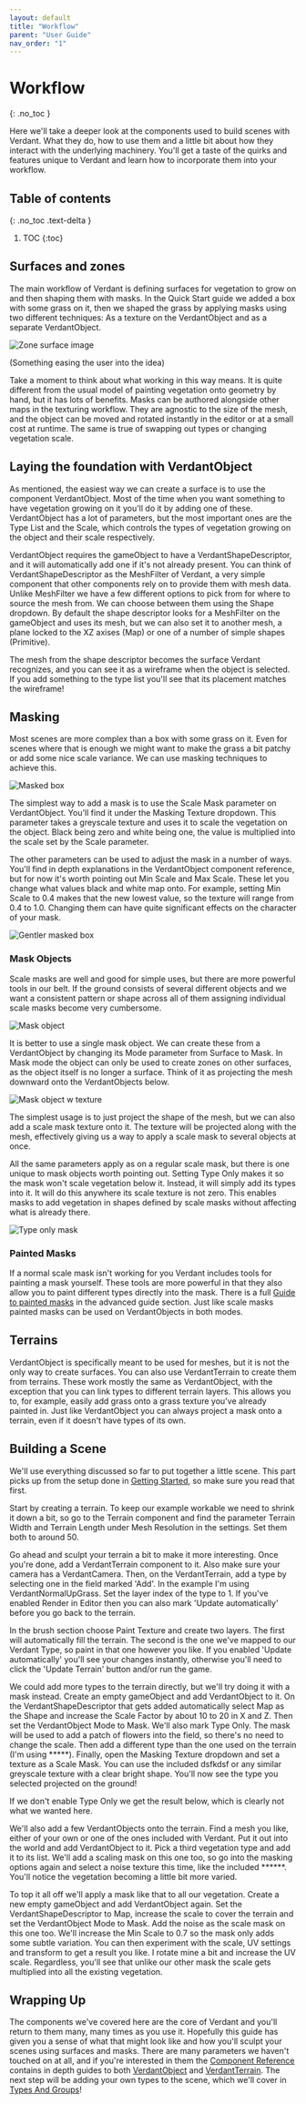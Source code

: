 ```yaml
---
layout: default
title: "Workflow"
parent: "User Guide"
nav_order: "1"
---
```


# Workflow
{: .no_toc }

Here we'll take a deeper look at the components used to build scenes with Verdant. What they do, how to use them and a little bit about how they interact with the underlying machinery. You'll get a taste of the quirks and features unique to Verdant and learn how to incorporate them into your workflow.

## Table of contents
{: .no_toc .text-delta }

1. TOC
{:toc}

## Surfaces and zones
The main workflow of Verdant is defining surfaces for vegetation to grow on and then shaping them with masks. In the Quick Start guide we added a box with some grass on it, then we shaped the grass by applying masks using two different techniques: As a texture on the VerdantObject and as a separate VerdantObject.

![Zone surface image]()

(Something easing the user into the idea)

Take a moment to think about what working in this way means. It is quite different from the usual model of painting vegetation onto geometry by hand, but it has lots of benefits. Masks can be authored alongside other maps in the texturing workflow. They are agnostic to the size of the mesh, and the object can be moved and rotated instantly in the editor or at a small cost at runtime. The same is true of swapping out types or changing vegetation scale. 


## Laying the foundation with VerdantObject

As mentioned, the easiest way we can create a surface is to use the component VerdantObject. Most of the time when you want something to have vegetation growing on it you'll do it by adding one of these. VerdantObject has a lot of parameters, but the most important ones are the Type List and the Scale, which controls the types of vegetation growing on the object and their scale respectively.  

VerdantObject requires the gameObject to have a VerdantShapeDescriptor, and it will automatically add one if it's not already present. You can think of VerdantShapeDescriptor as the MeshFilter of Verdant, a very simple component that other components rely on to provide them with mesh data. Unlike MeshFilter we have a few different options to pick from for where to source the mesh from. We can choose between them using the Shape dropdown. By default the shape descriptor looks for a MeshFilter on the gameObject and uses its mesh, but we can also set it to another mesh, a plane locked to the XZ axises (Map) or one of a number of simple shapes (Primitive).  

The mesh from the shape descriptor becomes the surface Verdant recognizes, and you can see it as a wireframe when the object is selected. If you add something to the type list you'll see that its placement matches the wireframe!

## Masking

Most scenes are more complex than a box with some grass on it. Even for scenes where that is enough we might want to make the grass a bit patchy or add some nice scale variance. We can use masking techniques to achieve this.

![Masked box]()

The simplest way to add a mask is to use the Scale Mask parameter on VerdantObject. You'll find it under the Masking Texture dropdown. This parameter takes a greyscale texture and uses it to scale the vegetation on the object. Black being zero and white being one, the value is multiplied into the scale set by the Scale parameter. 

The other parameters can be used to adjust the mask in a number of ways. You'll find in depth explanations in the VerdantObject component reference, but for now it's worth pointing out Min Scale and Max Scale. These let you change what values black and white map onto. For example, setting Min Scale to 0.4 makes that the new lowest value, so the texture will range from 0.4 to 1.0. Changing them can have quite significant effects on the character of your mask. 

![Gentler masked box]()

### Mask Objects

Scale masks are well and good for simple uses, but there are more powerful tools in our belt. If the ground consists of several different objects and we want a consistent pattern or shape across all of them assigning individual scale masks become very cumbersome. 

![Mask object]()

It is better to use a single mask object. We can create these from a VerdantObject by changing its Mode parameter from Surface to Mask. In Mask mode the object can only be used to create zones on other surfaces, as the object itself is no longer a surface. Think of it as projecting the mesh downward onto the VerdantObjects below.

![Mask object w texture]()

The simplest usage is to just project the shape of the mesh, but we can also add a scale mask texture onto it. The texture will be projected along with the mesh, effectively giving us a way to apply a scale mask to several objects at once.

All the same parameters apply as on a regular scale mask, but there is one unique to mask objects worth pointing out. Setting Type Only makes it so the mask won't scale vegetation below it. Instead, it will simply add its types into it. It will do this anywhere its scale texture is not zero. This enables masks to add vegetation in shapes defined by scale masks without affecting what is already there.

![Type only mask]()

### Painted Masks

If a normal scale mask isn't working for you Verdant includes tools for painting a mask yourself. These tools are more powerful in that they also allow you to paint different types directly into the mask. There is a full [Guide to painted masks](../AdvancedGuide/PaintingMaskTextures.html) in the advanced guide section. Just like scale masks painted masks can be used on VerdantObjects in both modes.

## Terrains

VerdantObject is specifically meant to be used for meshes, but it is not the only way to create surfaces. You can also use VerdantTerrain to create them from terrains. These work mostly the same as VerdantObject, with the exception that you can link types to different terrain layers. This allows you to, for example, easily add grass onto a grass texture you've already painted in. Just like VerdantObject you can always project a mask onto a terrain, even if it doesn't have types of its own.

## Building a Scene

We'll use everything discussed so far to put together a little scene. This part picks up from the setup done in [Getting Started](GettingStarted.html), so make sure you read that first.

Start by creating a terrain. To keep our example workable we need to shrink it down a bit, so go to the Terrain component and find the parameter Terrain Width and Terrain Length under Mesh Resolution in the settings. Set them both to around 50.

Go ahead and sculpt your terrain a bit to make it more interesting. Once you're done, add a VerdantTerrain component to it. Also make sure your camera has a VerdantCamera. Then, on the VerdantTerrain, add a type by selecting one in the field marked 'Add'. In the example I'm using VerdantNormalUpGrass. Set the layer index of the type to 1. If you've enabled Render in Editor then you can also mark 'Update automatically' before you go back to the terrain. 

In the brush section choose Paint Texture and create two layers. The first will automatically fill the terrain. The second is the one we've mapped to our Verdant Type, so paint in that one however you like. If you enabled 'Update automatically' you'll see your changes instantly, otherwise you'll need to click the 'Update Terrain' button and/or run the game.  

We could add more types to the terrain directly, but we'll try doing it with a mask instead. Create an empty gameObject and add VerdantObject to it. On the VerdantShapeDescriptor that gets added automatically select Map as the Shape and increase the Scale Factor by about 10 to 20 in X and Z. Then set the VerdantObject Mode to Mask. We'll also mark Type Only. The mask will be used to add a patch of flowers into the field, so there's no need to change the scale. Then add a different type than the one used on the terrain (I'm using *****). Finally, open the Masking Texture dropdown and set a texture as a Scale Mask. You can use the included dsfkdsf or any similar greyscale texture with a clear bright shape. You'll now see the type you selected projected on the ground!

If we don't enable Type Only we get the result below, which is clearly not what we wanted here.

We'll also add a few VerdantObjects onto the terrain. Find a mesh you like, either of your own or one of the ones included with Verdant. Put it out into the world and add VerdantObject to it. Pick a third vegetation type and add it to its list. We'll add a scaling mask on this one too, so go into the masking options again and select a noise texture this time, like the included ******. You'll notice the vegetation becoming a little bit more varied.

To top it all off we'll apply a mask like that to all our vegetation. Create a new empty gameObject and add VerdantObject again. Set the VerdantShapeDescriptor to Map, increase the scale to cover the terrain and set the VerdantObject Mode to Mask. Add the noise as the scale mask on this one too. We'll increase the Min Scale to 0.7 so the mask only adds some subtle variation. You can then experiment with the scale, UV settings and transform to get a result you like. I rotate mine a bit and increase the UV scale. Regardless, you'll see that unlike our other mask the scale gets multiplied into all the existing vegetation.

## Wrapping Up

The components we've covered here are the core of Verdant and you'll return to them many, many times as you use it. Hopefully this guide has given you a sense of what that might look like and how you'll sculpt your scenes using surfaces and masks. There are many parameters we haven't touched on at all, and if you're interested in them the [Component Reference](../ComponentReference/index.html) contains in depth guides to both [VerdantObject](../ComponentReference/VerdantObject.html) and [VerdantTerrain](../ComponentReference.html). The next step will be adding your own types to the scene, which we'll cover in [Types And Groups](TypesAndGroups.html)!  